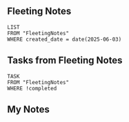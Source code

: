 
## Fleeting Notes
```dataview
LIST
FROM "FleetingNotes"
WHERE created_date = date(2025-06-03) 
```

## Tasks from Fleeting Notes
```dataview
TASK
FROM "FleetingNotes"
WHERE !completed
```

## My Notes

